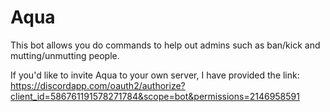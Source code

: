 # Aqua
This bot allows you do commands to help out admins such as ban/kick and mutting/unmutting people.

If you'd like to invite Aqua to your own server, I have provided the link:
https://discordapp.com/oauth2/authorize?client_id=586761191578271784&scope=bot&permissions=2146958591
